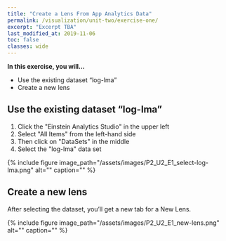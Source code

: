 ```yaml
---
title: "Create a Lens From App Analytics Data"
permalink: /visualization/unit-two/exercise-one/
excerpt: "Excerpt TBA"
last_modified_at: 2019-11-06
toc: false
classes: wide
---
```



**In this exercise, you will...**

* Use the existing dataset “log-lma”
* Create a new lens 


<!-- -------------------- TASK BOUNDARY -------------------- -->


## Use the existing dataset “log-lma”

1. Click the "Einstein Analytics Studio" in the upper left
2. Select "All Items" from the left-hand side 
3. Then click on "DataSets" in the middle
4. Select the "log-lma" data set 

{% include figure image_path="/assets/images/P2_U2_E1_select-log-lma.png" alt="" caption="" %}



<!-- -------------------- TASK BOUNDARY -------------------- -->


## Create a new lens
After selecting the dataset, you’ll get a new tab for a New Lens. 

{% include figure image_path="/assets/images/P2_U2_E1_new-lens.png" alt="" caption="" %}

